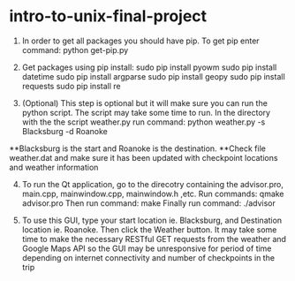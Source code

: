 # intro-to-unix-final-project
1. In order to get all packages you should have pip.
To get pip enter command: 
python get-pip.py
2. Get packages using pip install:
sudo pip install pyowm
sudo pip install datetime
sudo pip install argparse
sudo pip install geopy
sudo pip install requests
sudo pip install re

3. (Optional) This step is optional but it will make sure you can run the python script. The script may take some time to run.
In the directory with the the script weather.py run command:
python weather.py -s Blacksburg -d Roanoke

**Blacksburg is the start and Roanoke is the destination.
**Check file weather.dat and make sure it has been updated with checkpoint locations and weather information

4. To run the Qt application, go to the direcotry containing the advisor.pro, main.cpp, mainwindow.cpp, mainwindow.h ,etc.
Run commands:
qmake advisor.pro
Then run command:
make
Finally run command:
./advisor 

5. To use this GUI, type your start location ie. Blacksburg, and Destination location ie. Roanoke. Then click the Weather button.  It may take some time to make the necessary RESTful GET requests from the weather and Google Maps API so the GUI may be unresponsive for period of time depending on internet connectivity and number of checkpoints in the trip



